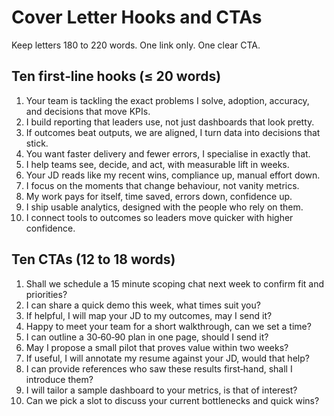 # Cover Letter Hooks and CTAs

Keep letters 180 to 220 words. One link only. One clear CTA.

## Ten first‑line hooks (≤ 20 words)
1. Your team is tackling the exact problems I solve, adoption, accuracy, and decisions that move KPIs. 
2. I build reporting that leaders use, not just dashboards that look pretty.
3. If outcomes beat outputs, we are aligned, I turn data into decisions that stick.
4. You want faster delivery and fewer errors, I specialise in exactly that. 
5. I help teams see, decide, and act, with measurable lift in weeks.
6. Your JD reads like my recent wins, compliance up, manual effort down. 
7. I focus on the moments that change behaviour, not vanity metrics. 
8. My work pays for itself, time saved, errors down, confidence up.
9. I ship usable analytics, designed with the people who rely on them.
10. I connect tools to outcomes so leaders move quicker with higher confidence.

## Ten CTAs (12 to 18 words)
1. Shall we schedule a 15 minute scoping chat next week to confirm fit and priorities?
2. I can share a quick demo this week, what times suit you?
3. If helpful, I will map your JD to my outcomes, may I send it?
4. Happy to meet your team for a short walkthrough, can we set a time?
5. I can outline a 30‑60‑90 plan in one page, should I send it?
6. May I propose a small pilot that proves value within two weeks?
7. If useful, I will annotate my resume against your JD, would that help?
8. I can provide references who saw these results first‑hand, shall I introduce them?
9. I will tailor a sample dashboard to your metrics, is that of interest?
10. Can we pick a slot to discuss your current bottlenecks and quick wins?

